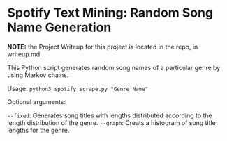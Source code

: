 # Spotify Text Mining: Random Song Name Generation

**NOTE:** the Project Writeup for this project is located in the repo, in writeup.md.

This Python script generates random song names of a particular genre by using Markov chains.

Usage: `python3 spotify_scrape.py "Genre Name"`

Optional arguments:

`--fixed`: Generates song titles with lengths distributed according to the length distribution of the genre.
`--graph`: Creats a histogram of song title lengths for the genre.
